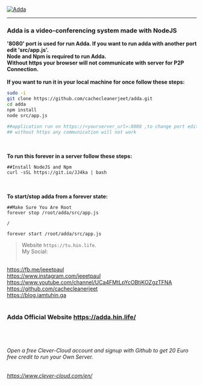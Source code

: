
[![Adda](https://firebasestorage.googleapis.com/v0/b/webtuhin.appspot.com/o/adda%2Fadda.png?alt=media&token=5fd59aa6-2ddd-412c-8988-d0222e233d6e "Adda") ](http://adda.hin.life "Adda")



------------

### Adda is a video-conferencing system made with NodeJS<br>
**'8080' port is used for run Adda. If you want to run adda with another port edit 'src/app.js'.**<br>
**Node and Npm is required to run Adda.**<br>
**Without https your browser will not communicate with server for P2P Connection.**<br><br>
**If you want to run it in your local machine for once follow these steps:**
```bash
sudo -i
git clone https://github.com/cachecleanerjeet/adda.git
cd adda
npm install
node src/app.js

##application run on https://<yourserver_url>:8080 ,to change port edit src/app.js .
## without https any communication will not work
```
<br><br>
**To run this forever in a server follow these steps:**

    
    ##Install NodeJS and Npm
    curl -sSL https://git.io/JJ4ka | bash
    
<br><br>
**To start/stop adda from a forever state:**

    ##Make Sure You Are Root
    forever stop /root/adda/src/app.js
    
    /
    
    forever start /root/adda/src/app.js


>Website `https://tu.hin.life`.<br>
>My Social:<br><br>

https://fb.me/jeeetpaul<br>
https://www.instagram.com/jeeetpaul<br>
https://www.youtube.com/channel/UCa4FMtLpYcOBtjKOZgzTFNA<br>
https://github.com/cachecleanerjeet<br>
https://blog.iamtuhin.ga<br><br>
### Adda Official Website https://adda.hin.life/
<br><br>
###### Open a free Clever-Cloud account and signup with Github to get 20 Euro free credit to run your Own Server.
###### https://www.clever-cloud.com/en/

